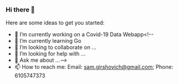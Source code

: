 ### Hi there 👋

<!--
**samg11/samg11** is a ✨ _special_ ✨ repository because its `README.md` (this file) appears on your GitHub profile.
-->
Here are some ideas to get you started:

- 🔭 I’m currently working on a Covid-19 Data Webapp<!--
- 🌱 I’m currently learning Go
- 👯 I’m looking to collaborate on ...
- 🤔 I’m looking for help with ...
- 💬 Ask me about ...-->
- 📫 How to reach me:  Email: sam.girshovich@gmail.com; Phone: 6105747373
<!-- - ⚡ Fun fact: ... -->
